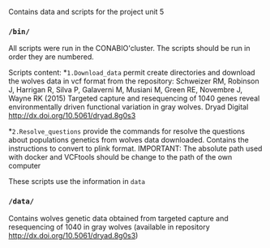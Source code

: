 Contains data and scripts for the project unit 5


### `/bin/`
All scripts were run in the CONABIO'cluster. The scripts should be run in order they are numbered. 

Scripts content: 
*`1.Download_data` permit create directories and download the wolves data in vcf format from the repository: Schweizer RM, Robinson J, Harrigan R, Silva P, Galaverni M, Musiani M, Green RE, Novembre J, Wayne RK (2015) Targeted capture and resequencing of 1040 genes reveal environmentally driven functional variation in gray wolves. Dryad Digital http://dx.doi.org/10.5061/dryad.8g0s3

*`2.Resolve_questions` provide the commands for resolve the questions about populations genetics from wolves data downloaded. Contains the instructions to convert to plink format. IMPORTANT: The absolute path used with docker and VCFtools should be change to the path of the own computer 

These scripts use the information in `data`

### `/data/` 
Contains wolves genetic data obtained from targeted capture and resequencing of 1040 in gray wolves (available in repository http://dx.doi.org/10.5061/dryad.8g0s3)
